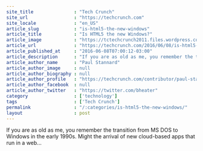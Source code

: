 ```yaml
---
site_title               : "Tech Crunch"
site_url                 : "https://techcrunch.com"
site_locale              : "en_US"
article_slug             : "is-html5-the-new-windows"
article_title            : "Is HTML5 the new Windows?"
article_image            : "https://tctechcrunch2011.files.wordpress.com/2016/06/html5-e1465389799109.jpg?w=764&h=400&crop=1"
article_url              : "https://techcrunch.com/2016/06/08/is-html5-the-new-windows/"
article_published_at     : "2016-06-08T07:00:12-03:00"
article_description      : "If you are as old as me, you remember the transition from MS DOS to Windows in the early 1990s. Might the arrival of new cloud-based apps that run in a web..."
article_author_name      : "Paul Stannard"
article_author_image     : null
article_author_biography : null
article_author_profile   : "https://techcrunch.com/contributor/paul-stannard/"
article_author_facebook  : null
article_author_twitter   : "https://twitter.com/bheater"
category                 : ['technology']
tags                     : ['Tech Crunch']
permalink                : "/:categories/is-html5-the-new-windows/"
layout                   : post
---
```


If you are as old as me, you remember the transition from MS DOS to Windows in the early 1990s. Might the arrival of new cloud-based apps that run in a web...
